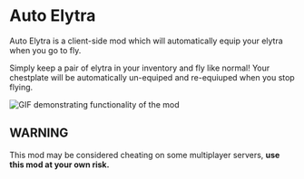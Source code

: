 # Auto Elytra

Auto Elytra is a client-side mod which will automatically equip your elytra when you go to fly.

Simply keep a pair of elytra in your inventory and fly like normal! Your chestplate will be automatically un-equiped and re-equiuped when you stop flying.

![GIF demonstrating functionality of the mod](demo.gif)

## WARNING

This mod may be considered cheating on some multiplayer servers, **use this mod at your own risk.**
